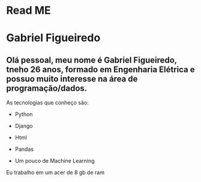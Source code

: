 

# Read ME

# Gabriel Figueiredo





## Olá pessoal, meu nome é Gabriel Figueiredo, tneho 26 anos, formado em Engenharia Elétrica e possuo muito interesse na área de programação/dados.

As tecnologias que conheço são:
 - Python
 - Django
 - Html
 - Pandas


 - Um pouco de Machine Learning 



Eu trabalho em um acer de 8 gb de ram 




 

